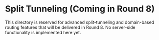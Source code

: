 # Split Tunneling (Coming in Round 8)

This directory is reserved for advanced split-tunneling and domain-based
routing features that will be delivered in Round 8. No server-side
functionality is implemented here yet.
